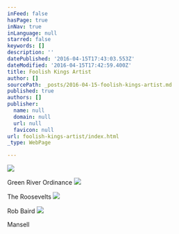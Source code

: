 ```yaml
---
inFeed: false
hasPage: true
inNav: true
inLanguage: null
starred: false
keywords: []
description: ''
datePublished: '2016-04-15T17:43:03.553Z'
dateModified: '2016-04-15T17:42:59.400Z'
title: Foolish Kings Artist
author: []
sourcePath: _posts/2016-04-15-foolish-kings-artist.md
published: true
authors: []
publisher:
  name: null
  domain: null
  url: null
  favicon: null
url: foolish-kings-artist/index.html
_type: WebPage

---
```

![](https://the-grid-user-content.s3-us-west-2.amazonaws.com/4deeaf49-cffc-4d62-87a3-20b6e8ea3718.jpg)

Green River Ordinance
![](https://s3-us-west-2.amazonaws.com/the-grid-img/p/29414b9fec257a4f1405e48c2e89f7c0f1124410.jpg)

The Roosevelts
![](https://s3-us-west-2.amazonaws.com/the-grid-img/p/d435b2583cc801f48c0da572938636d46f5b5c44.jpg)

Rob Baird
![](https://the-grid-user-content.s3-us-west-2.amazonaws.com/8d9f7530-9429-4e1e-a922-c40dc03a04f4.jpg)

Mansell